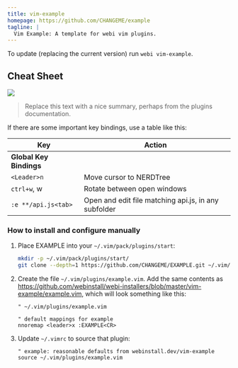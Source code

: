 ```yaml
---
title: vim-example
homepage: https://github.com/CHANGEME/example
tagline: |
  Vim Example: A template for webi vim plugins.
---
```


To update (replacing the current version) run `webi vim-example`.

## Cheat Sheet

![](https://i.imgur.com/N2dVHJP.png)

> Replace this text with a nice summary, perhaps from the plugins documentation.

If there are some important key bindings, use a table like this:

| Key                     | Action                                               |
| ----------------------- | ---------------------------------------------------- |
| **Global Key Bindings** |                                                      |
| `<Leader>n`             | Move cursor to NERDTree                              |
| `ctrl+w`, w             | Rotate between open windows                          |
| `:e **/api.js<tab>`     | Open and edit file matching api.js, in any subfolder |

### How to install and configure manually

1. Place EXAMPLE into your `~/.vim/pack/plugins/start`:

   ```bash
   mkdir -p ~/.vim/pack/plugins/start/
   git clone --depth=1 https://github.com/CHANGEME/EXAMPLE.git ~/.vim/pack/plugins/start/example
   ```

2. Create the file `~/.vim/plugins/example.vim`. Add the same contents as
   <https://github.com/webinstall/webi-installers/blob/master/vim-example/example.vim>,
   which will look something like this:

   ```vim
   " ~/.vim/plugins/example.vim

   " default mappings for example
   nnoremap <leader>x :EXAMPLE<CR>
   ```

3. Update `~/.vimrc` to source that plugin:
   ```vim
   " example: reasonable defaults from webinstall.dev/vim-example
   source ~/.vim/plugins/example.vim
   ```
